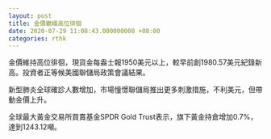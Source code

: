```yaml
---
layout: post
title: 金價繼續高位徘徊
date: 2020-07-29 11:08:43.000000000 +08:00
categories: rthk
---
```


金價維持高位徘徊，現貨金每盎士報1950美元以上，較早前創1980.57美元紀錄新高。投資者正等候美國聯儲局政策會議結果。

新型肺炎全球確診人數增加，市場憧憬聯儲局推出更多刺激措施，不利美元，但帶動金價上升。

全球最大黃金交易所買賣基金SPDR Gold Trust表示，旗下黃金持倉增加0.7%，達到1243.12噸。
